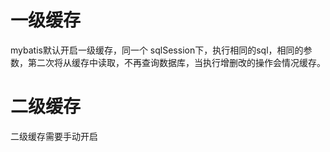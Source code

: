 # 一级缓存

mybatis默认开启一级缓存，同一个 sqlSession下，执行相同的sql，相同的参数，第二次将从缓存中读取，不再查询数据库，当执行增删改的操作会情况缓存。

# 二级缓存

二级缓存需要手动开启